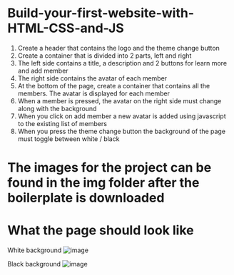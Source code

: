# Build-your-first-website-with-HTML-CSS-and-JS
1. Create a header that contains the logo and the theme change button
2. Create a container that is divided into 2 parts, left and right
3. The left side contains a title, a description and 2 buttons for learn more and add member
4. The right side contains the avatar of each member
5. At the bottom of the page, create a container that contains all the members. The avatar is displayed for each member
6. When a member is pressed, the avatar on the right side must change along with the background
7. When you click on add member a new avatar is added using javascript to the existing list of members
8. When you press the theme change button the background of the page must toggle between white / black

# The images for the project can be found in the img folder after the boilerplate is downloaded

# What the page should look like
 White background
![image](https://user-images.githubusercontent.com/69467324/169804235-56cbb58f-2d11-4af2-8946-c9a2798bd1fd.png)

 Black background
![image](https://user-images.githubusercontent.com/69467324/169804298-1cce9130-1cc5-4723-a736-9a83455da0c4.png)
